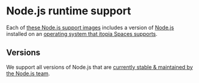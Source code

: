 # Node.js runtime support

Each of [these Node.js support images](https://github.com/orgs/itopia-inc/packages?tab=packages&repo_name=spaces-images&q=nodejs)
includes a version of [Node.js](https://nodejs.org/en/) installed on
an [operating system that itopia Spaces supports](https://github.com/itopia-inc/spaces-base-images/).

## Versions

We support all versions of Node.js that are
[currently stable & maintained by the Node.js team](https://nodejs.org/en/about/releases/).
